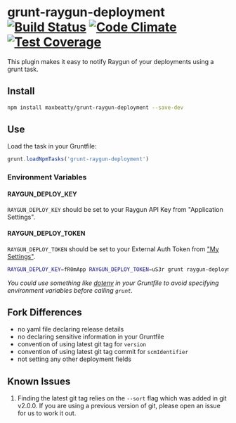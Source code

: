 # grunt-raygun-deployment [![Build Status](https://secure.travis-ci.org/maxbeatty/grunt-raygun-deployment.png?branch=master)](http://travis-ci.org/maxbeatty/grunt-raygun-deployment) [![Code Climate](https://codeclimate.com/github/maxbeatty/grunt-raygun-deployment/badges/gpa.svg)](https://codeclimate.com/github/maxbeatty/grunt-raygun-deployment) [![Test Coverage](https://codeclimate.com/github/maxbeatty/grunt-raygun-deployment/badges/coverage.svg)](https://codeclimate.com/github/maxbeatty/grunt-raygun-deployment)

This plugin makes it easy to notify Raygun of your deployments using a grunt task.

## Install

```bash
npm install maxbeatty/grunt-raygun-deployment --save-dev
```

## Use

Load the task in your Gruntfile:

```js
grunt.loadNpmTasks('grunt-raygun-deployment')
```

### Environment Variables

#### RAYGUN_DEPLOY_KEY

`RAYGUN_DEPLOY_KEY` should be set to your Raygun API Key from "Application Settings".

#### RAYGUN_DEPLOY_TOKEN

`RAYGUN_DEPLOY_TOKEN` should be set to your External Auth Token from ["My Settings"](https://app.raygun.io/user).

```bash
RAYGUN_DEPLOY_KEY=fR0mApp RAYGUN_DEPLOY_TOKEN=uS3r grunt raygun-deployment
```

_You could use something like [dotenv](https://www.npmjs.com/package/dotenv) in your Gruntfile to avoid specifying environment variables before calling `grunt`._

## Fork Differences

- no yaml file declaring release details
- no declaring sensitive information in your Gruntfile
- convention of using latest git tag for `version`
- convention of using latest git tag commit for `scmIdentifier`
- not setting any other deployment fields

## Known Issues

1. Finding the latest git tag relies on the `--sort` flag which was added in git v2.0.0. If you are using a previous version of git, please open an issue for us to work it out.
